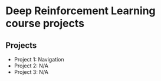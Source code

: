 # Deep Reinforcement Learning course projects

## Projects

* Project 1: Navigation
* Project 2: N/A
* Project 3: N/A

